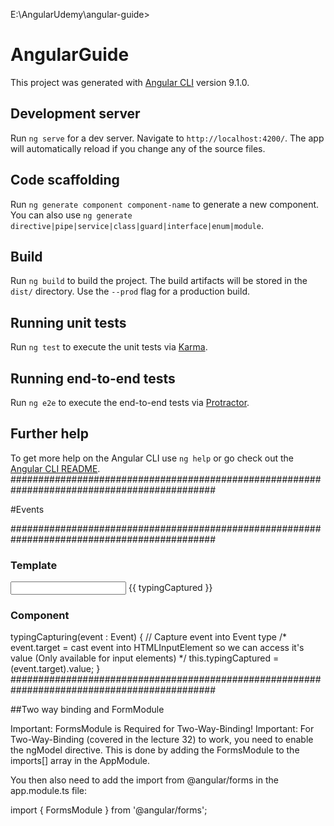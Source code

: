 E:\AngularUdemy\angular-guide>

# AngularGuide

This project was generated with [Angular CLI](https://github.com/angular/angular-cli) version 9.1.0.

## Development server

Run `ng serve` for a dev server. Navigate to `http://localhost:4200/`. The app will automatically reload if you change any of the source files.

## Code scaffolding

Run `ng generate component component-name` to generate a new component. You can also use `ng generate directive|pipe|service|class|guard|interface|enum|module`.

## Build

Run `ng build` to build the project. The build artifacts will be stored in the `dist/` directory. Use the `--prod` flag for a production build.

## Running unit tests

Run `ng test` to execute the unit tests via [Karma](https://karma-runner.github.io).

## Running end-to-end tests

Run `ng e2e` to execute the end-to-end tests via [Protractor](http://www.protractortest.org/).

## Further help

To get more help on the Angular CLI use `ng help` or go check out the [Angular CLI README](https://github.com/angular/angular-cli/blob/master/README.md).
#############################################################################################

#Events 

#############################################################################################

### Template

<div class="form-control">
    <!-- input is event. on event trigger pass event info -->
    <input type="text" name="inpjuttext" (input)="typingCapturing($event)">
    {{ typingCaptured }}
</div>

### Component

 typingCapturing(event : Event) { // Capture event into Event type
    /* event.target = cast event into HTMLInputElement so we can 
       access it's value (Only available for input elements)
    */
    this.typingCaptured = (<HTMLInputElement>event.target).value;
 }
#############################################################################################

##Two way binding and FormModule

Important: FormsModule is Required for Two-Way-Binding!
Important: For Two-Way-Binding (covered in the lecture 32) to work, you need to enable the ngModel  directive. This is done by adding the FormsModule  to the imports[]  array in the AppModule.

You then also need to add the import from @angular/forms  in the app.module.ts file:

import { FormsModule } from '@angular/forms'; 
